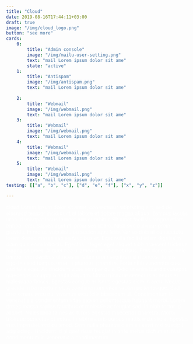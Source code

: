 ```yaml
---
title: "Cloud"
date: 2019-08-16T17:44:11+03:00
draft: true
image: "/img/cloud_logo.png"
button: "see more"
cards:
    0:
        title: "Admin console"
        image: "/img/mailu-user-setting.png"
        text: "mail Lorem ipsum dolor sit ame"
        state: "active"
    1:
        title: "Antispam"
        image: "/img/antispam.png"
        text: "mail Lorem ipsum dolor sit ame"
        
    2:
        title: "Webmail"
        image: "/img/webmail.png"
        text: "mail Lorem ipsum dolor sit ame"
    3:
        title: "Webmail"
        image: "/img/webmail.png"
        text: "mail Lorem ipsum dolor sit ame"
    4:
        title: "Webmail"
        image: "/img/webmail.png"
        text: "mail Lorem ipsum dolor sit ame"
    5:
        title: "Webmail"
        image: "/img/webmail.png"
        text: "mail Lorem ipsum dolor sit ame"
testing: [["a", "b", "c"], ["d", "e", "f"], ["x", "y", "z"]]

---
```


<span style="color:white;">
cloud Lorem ipsum dolor sit amet, consectetur adipiscing elit, sed do eiusmod tempor incididunt ut labore et dolore magna aliqua. Tempus iaculis urna id volutpat lacus laoreet non curabitur. Sit amet facilisis magna etiam tempor orci. Sapien eget mi proin sed libero. Nibh sed pulvinar proin gravida. In metus vulputate eu scelerisque felis. Varius duis at consectetur lorem donec massa sapien faucibus et. Eget nulla facilisi etiam dignissim diam quis enim lobortis. Egestas integer eget aliquet nibh praesent tristique magna sit amet. Aliquet nec ullamcorper sit amet risus. Eros donec ac odio tempor orci dapibus ultrices in. Vitae proin sagittis nisl rhoncus. Turpis egestas sed tempus urna et pharetra pharetra. Porta nibh venenatis cras sed felis eget.</span>

<span style="color:white">
Ac tincidunt vitae semper quis. Odio ut enim blandit volutpat maecenas volutpat blandit aliquam. Morbi tristique senectus et netus et malesuada fames. Egestas congue quisque egestas diam in arcu. Neque gravida in fermentum et. A condimentum vitae sapien pellentesque. Sed cras ornare arcu dui vivamus arcu felis bibendum ut. Condimentum id venenatis a condimentum vitae sapien pellentesque habitant morbi. Lorem donec massa sapien faucibus et molestie ac feugiat sed. Id nibh tortor id aliquet. Malesuada fames ac turpis egestas maecenas pharetra. Morbi tristique senectus et netus. In nibh mauris cursus mattis molestie a. Egestas erat imperdiet sed euismod. Sem nulla pharetra diam sit amet nisl suscipit adipiscing. Tincidunt id aliquet risus feugiat in ante metus dictum at. Nisl condimentum id venenatis a condimentum.</span>
